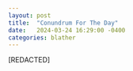 ```yaml
---
layout: post
title:  "Conundrum For The Day"
date:   2024-03-24 16:29:00 -0400
categories: blather
---
```

[REDACTED]
